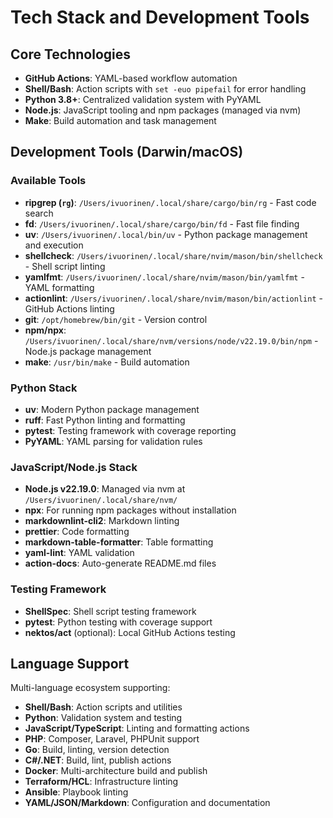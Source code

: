# Tech Stack and Development Tools

## Core Technologies

- **GitHub Actions**: YAML-based workflow automation
- **Shell/Bash**: Action scripts with `set -euo pipefail` for error handling
- **Python 3.8+**: Centralized validation system with PyYAML
- **Node.js**: JavaScript tooling and npm packages (managed via nvm)
- **Make**: Build automation and task management

## Development Tools (Darwin/macOS)

### Available Tools

- **ripgrep (`rg`)**: `/Users/ivuorinen/.local/share/cargo/bin/rg` - Fast code search
- **fd**: `/Users/ivuorinen/.local/share/cargo/bin/fd` - Fast file finding
- **uv**: `/Users/ivuorinen/.local/bin/uv` - Python package management and execution
- **shellcheck**: `/Users/ivuorinen/.local/share/nvim/mason/bin/shellcheck` - Shell script linting
- **yamlfmt**: `/Users/ivuorinen/.local/share/nvim/mason/bin/yamlfmt` - YAML formatting
- **actionlint**: `/Users/ivuorinen/.local/share/nvim/mason/bin/actionlint` - GitHub Actions linting
- **git**: `/opt/homebrew/bin/git` - Version control
- **npm/npx**: `/Users/ivuorinen/.local/share/nvm/versions/node/v22.19.0/bin/npm` - Node.js package management
- **make**: `/usr/bin/make` - Build automation

### Python Stack

- **uv**: Modern Python package management
- **ruff**: Fast Python linting and formatting
- **pytest**: Testing framework with coverage reporting
- **PyYAML**: YAML parsing for validation rules

### JavaScript/Node.js Stack

- **Node.js v22.19.0**: Managed via nvm at `/Users/ivuorinen/.local/share/nvm/`
- **npx**: For running npm packages without installation
- **markdownlint-cli2**: Markdown linting
- **prettier**: Code formatting
- **markdown-table-formatter**: Table formatting
- **yaml-lint**: YAML validation
- **action-docs**: Auto-generate README.md files

### Testing Framework

- **ShellSpec**: Shell script testing framework
- **pytest**: Python testing with coverage support
- **nektos/act** (optional): Local GitHub Actions testing

## Language Support

Multi-language ecosystem supporting:

- **Shell/Bash**: Action scripts and utilities
- **Python**: Validation system and testing
- **JavaScript/TypeScript**: Linting and formatting actions
- **PHP**: Composer, Laravel, PHPUnit support
- **Go**: Build, linting, version detection
- **C#/.NET**: Build, lint, publish actions
- **Docker**: Multi-architecture build and publish
- **Terraform/HCL**: Infrastructure linting
- **Ansible**: Playbook linting
- **YAML/JSON/Markdown**: Configuration and documentation
